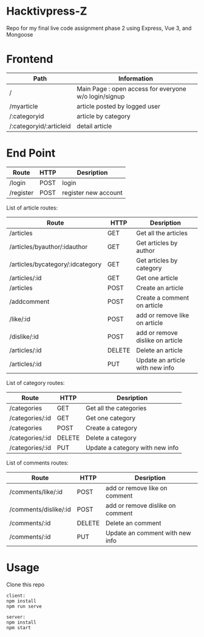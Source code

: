 # Hacktivpress-Z
Repo for my final live code assignment phase 2 using Express, Vue 3, and Mongoose

# Frontend
Path | Information
--- | ---
/ | Main Page : open access for everyone w/o login/signup
/myarticle | article posted by logged user
/:categoryid | article by category
/:categoryid/:articleid | detail article

# End Point

| Route        | HTTP           | Desription  |
| ------------- |-------------| -----|
| /login      | POST | login |
| /register      | POST | register new account |

List of article routes:

| Route        | HTTP           | Desription  |
| ------------- |-------------| -----|
| /articles      | GET | Get all the articles |
| /articles/byauthor/:idauthor      | GET | Get articles by author |
| /articles/bycategory/:idcategory      | GET | Get articles by category |
| /articles/:id      | GET | Get one article |
| /articles      | POST | Create an article |
| /addcomment      | POST | Create a comment on article |
| /like/:id      | POST | add or remove like on article |
| /dislike/:id      | POST | add or remove dislike on article |
| /articles/:id      | DELETE | Delete an article |
| /articles/:id      | PUT | Update an article with new info |

List of category routes:

| Route        | HTTP           | Desription  |
| ------------- |-------------| -----|
| /categories      | GET | Get all the categories |
| /categories/:id      | GET | Get one category |
| /categories      | POST | Create a category |
| /categories/:id      | DELETE | Delete a category |
| /categories/:id      | PUT | Update a category with new info |

List of comments routes:

| Route        | HTTP           | Desription  |
| ------------- |-------------| -----|
| /comments/like/:id      | POST | add or remove like on comment |
| /comments/dislike/:id      | POST | add or remove dislike on comment |
| /comments/:id      | DELETE | Delete an comment |
| /comments/:id      | PUT | Update an comment with new info |

# Usage
Clone this repo

```
client:
npm install
npm run serve
```

```
server:
npm install
npm start
```
